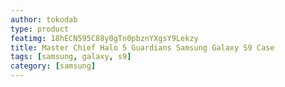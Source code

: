 ```yaml
---
author: tokodab
type: product
featimg: 18hECN595C88y0gTn0pbznYXgsY9Lekzy
title: Master Chief Halo 5 Guardians Samsung Galaxy S9 Case
tags: [samsung, galaxy, s9]
category: [samsung]
---
```

